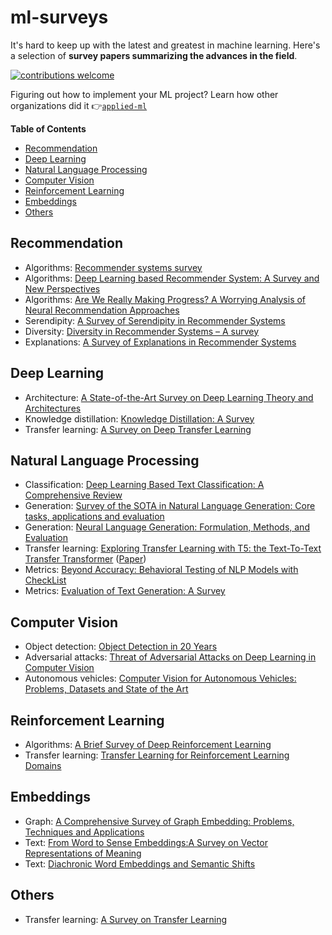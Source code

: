 # ml-surveys

It's hard to keep up with the latest and greatest in machine learning. Here's a selection of **survey papers summarizing the advances in the field**.

[![contributions welcome](https://img.shields.io/badge/contributions-welcome-brightgreen.svg?style=flat)](./CONTRIBUTING.md)

Figuring out how to implement your ML project? Learn how other organizations did it 👉[`applied-ml`](https://github.com/eugeneyan/applied-ml)

**Table of Contents**

- [Recommendation](#recommendation)
- [Deep Learning](#deep-learning)
- [Natural Language Processing](#natural-language-processing)
- [Computer Vision](#computer-vision)
- [Reinforcement Learning](#reinforcement-learning)
- [Embeddings](#embeddings)
- [Others](#others)

## Recommendation
- Algorithms: [Recommender systems survey](http://irntez.ir/wp-content/uploads/2016/12/sciencedirec.pdf)
- Algorithms: [Deep Learning based Recommender System: A Survey and New Perspectives](https://arxiv.org/pdf/1707.07435.pdf)
- Algorithms: [Are We Really Making Progress? A Worrying Analysis of Neural Recommendation Approaches](https://arxiv.org/pdf/1907.06902.pdf)
- Serendipity: [A Survey of Serendipity in Recommender Systems](https://www.researchgate.net/publication/306075233_A_Survey_of_Serendipity_in_Recommender_Systems)
- Diversity: [Diversity in Recommender Systems – A survey](https://papers-gamma.link/static/memory/pdfs/153-Kunaver_Diversity_in_Recommender_Systems_2017.pdf)
- Explanations: [A Survey of Explanations in Recommender Systems](http://citeseerx.ist.psu.edu/viewdoc/download?doi=10.1.1.418.9237&rep=rep1&type=pdf)

## Deep Learning
- Architecture: [A State-of-the-Art Survey on Deep Learning Theory and Architectures](https://www.mdpi.com/2079-9292/8/3/292/htm)
- Knowledge distillation: [Knowledge Distillation: A Survey](https://arxiv.org/pdf/2006.05525.pdf)
- Transfer learning: [A Survey on Deep Transfer Learning](https://arxiv.org/pdf/1808.01974.pdf)

## Natural Language Processing
- Classification: [Deep Learning Based Text Classification: A Comprehensive Review](https://arxiv.org/pdf/2004.03705)
- Generation: [Survey of the SOTA in Natural Language Generation: Core tasks, applications and evaluation](https://www.jair.org/index.php/jair/article/view/11173/26378)
- Generation: [Neural Language Generation: Formulation, Methods, and Evaluation](https://arxiv.org/pdf/2007.15780.pdf)
- Transfer learning: [Exploring Transfer Learning with T5: the Text-To-Text Transfer Transformer](https://ai.googleblog.com/2020/02/exploring-transfer-learning-with-t5.html) ([Paper](https://arxiv.org/abs/1910.10683))
- Metrics: [Beyond Accuracy: Behavioral Testing of NLP Models with CheckList](https://arxiv.org/pdf/2005.04118.pdf)
- Metrics: [Evaluation of Text Generation: A Survey](https://arxiv.org/pdf/2006.14799.pdf)

## Computer Vision
- Object detection: [Object Detection in 20 Years](https://arxiv.org/pdf/1905.05055.pdf)
- Adversarial attacks: [Threat of Adversarial Attacks on Deep Learning in Computer Vision](https://ieeexplore.ieee.org/stamp/stamp.jsp?arnumber=8294186)
- Autonomous vehicles: [Computer Vision for Autonomous Vehicles: Problems, Datasets and State of the Art](https://arxiv.org/pdf/1704.05519.pdf)

## Reinforcement Learning
- Algorithms: [A Brief Survey of Deep Reinforcement Learning](https://arxiv.org/pdf/1708.05866.pdf)
- Transfer learning: [Transfer Learning for Reinforcement Learning Domains](http://www.jmlr.org/papers/volume10/taylor09a/taylor09a.pdf)

## Embeddings
- Graph: [A Comprehensive Survey of Graph Embedding: Problems, Techniques and Applications](https://arxiv.org/pdf/1709.07604)
- Text: [From Word to Sense Embeddings:A Survey on Vector Representations of Meaning](https://www.jair.org/index.php/jair/article/view/11259/26454)
- Text: [Diachronic Word Embeddings and Semantic Shifts](https://arxiv.org/pdf/1806.03537.pdf)

## Others
- Transfer learning: [A Survey on Transfer Learning](http://202.120.39.19:40222/wp-content/uploads/2018/03/A-Survey-on-Transfer-Learning.pdf)


